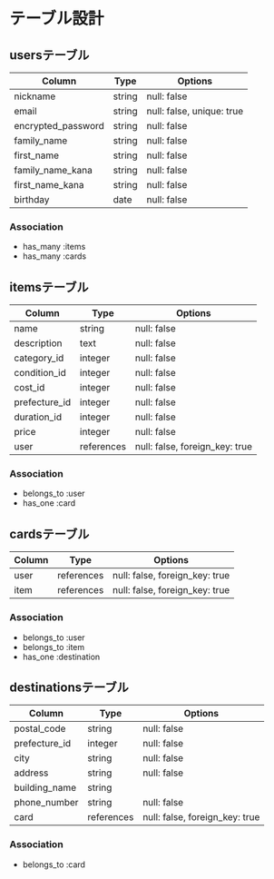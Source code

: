 # テーブル設計

## usersテーブル

| Column             | Type   | Options                       |
| ------------------ | ------ | ----------------------------- |
| nickname           | string | null: false                   |
| email              | string | null: false, unique: true |
| encrypted_password | string | null: false                   |
| family_name        | string | null: false                   |
| first_name         | string | null: false                   |
| family_name_kana   | string | null: false                   |
| first_name_kana    | string | null: false                   |
| birthday           | date   | null: false                   |

### Association
- has_many :items
- has_many :cards

## itemsテーブル

| Column        | Type       | Options                        |
| ------------- | ---------- | ------------------------------ |
| name          | string     | null: false                    |
| description   | text       | null: false                    |
| category_id   | integer    | null: false                    |
| condition_id  | integer    | null: false                    |
| cost_id       | integer    | null: false                    |
| prefecture_id | integer    | null: false                    |
| duration_id   | integer    | null: false                    |
| price         | integer    | null: false                    |
| user          | references | null: false, foreign_key: true |

### Association
- belongs_to :user
- has_one :card

## cardsテーブル

| Column      | Type       | Options                        |
| ----------- | ---------- | ------------------------------ |
| user        | references | null: false, foreign_key: true |
| item        | references | null: false, foreign_key: true |

### Association
- belongs_to :user
- belongs_to :item
- has_one :destination

## destinationsテーブル

| Column        | Type       | Options                        |
| ------------- | ---------- | ------------------------------ |
| postal_code   | string     | null: false                    |
| prefecture_id | integer    | null: false                    |
| city          | string     | null: false                    |
| address       | string     | null: false                    |
| building_name | string     |                                |
| phone_number  | string     | null: false                    |
| card          | references | null: false, foreign_key: true |

### Association
- belongs_to :card